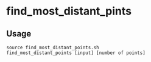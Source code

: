 # find_most_distant_pints

## Usage

~~~
source find_most_distant_points.sh
find_most_distant_points [input] [number of points] 
 ~~~
